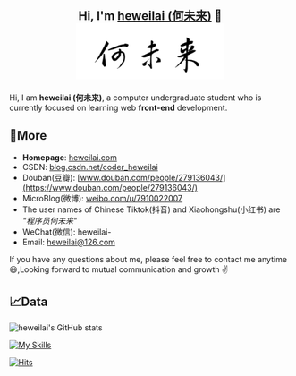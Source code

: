 <h2 align="center">
	Hi, I'm <a href="http://heweilai.com/" target="_blank">heweilai (何未来)</a> 👋<br>
	<a href="http://heweilai.com/" target="_blank"><img src="https://raw.githubusercontent.com/he-weilai/he-weilai/main/Signature-of-heweilai-Chinese-name.jpg" height="100px" style="margin-bottom:-1px"></a>
</h2>

Hi, I am <strong>heweilai (何未来)</strong>, a computer undergraduate student who is currently focused on learning web <strong>front-end</strong> development.

## 🔗More

- <strong>Homepage</strong>: [heweilai.com](http://heweilai.com)
- CSDN: [blog.csdn.net/coder_heweilai](https://blog.csdn.net/coder_heweilai)
- Douban(豆瓣): [www.douban.com/people/279136043/](https://www.douban.com/people/279136043/)
- MicroBlog(微博): [weibo.com/u/7910022007](https://weibo.com/u/7910022007)
- The user names of Chinese Tiktok(抖音) and Xiaohongshu(小红书) are _"程序员何未来"_
- WeChat(微信): heweilai-
- Email: [heweilai@126.com](mailto:heweilai@126.com)

If you have any questions about me, please feel free to contact me anytime 😃,Looking forward to mutual communication and growth ✌️

## 📈Data

![heweilai's GitHub stats](https://github-readme-stats.vercel.app/api?username=he-weilai&show_icons=true&count_private=true&hide_border=true&include_all_commits=true&layout=compact)

[![My Skills](https://skillicons.dev/icons?i=java,c,cpp,python,html,css,git,linux,windows,idea,eclipse,vscode,md&theme=light)](https://skillicons.dev)

[![Hits](https://hits.seeyoufarm.com/api/count/incr/badge.svg?url=https%3A%2F%2Fgithub.com%2Fhe-weilai&count_bg=%23CB2AF1&title_bg=%23323FE1&icon=&icon_color=%23E7E7E7&title=GitHub+Viewers&edge_flat=false)](https://hits.seeyoufarm.com)
